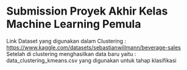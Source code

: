 # Submission Proyek Akhir Kelas Machine Learning Pemula
Link Dataset yang digunakan dalam Clustering : 
https://www.kaggle.com/datasets/sebastianwillmann/beverage-sales
Setelah di clustering menghasilkan data baru yaitu : 
data_clustering_kmeans.csv 
yang digunakan untuk tahap klasifikasi 
